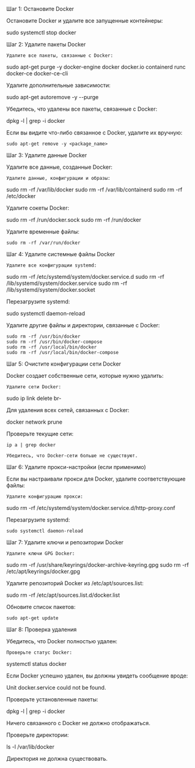 Шаг 1: Остановите Docker

Остановите Docker и удалите все запущенные контейнеры:

sudo systemctl stop docker

Шаг 2: Удалите пакеты Docker

    Удалите все пакеты, связанные с Docker:

sudo apt-get purge -y docker-engine docker docker.io containerd runc docker-ce docker-ce-cli

Удалите дополнительные зависимости:

sudo apt-get autoremove -y --purge

Убедитесь, что удалены все пакеты, связанные с Docker:

dpkg -l | grep -i docker

Если вы видите что-либо связанное с Docker, удалите их вручную:

    sudo apt-get remove -y <package_name>

Шаг 3: Удалите данные Docker

Удалите все данные, созданные Docker:

    Удалите данные, конфигурации и образы:

sudo rm -rf /var/lib/docker
sudo rm -rf /var/lib/containerd
sudo rm -rf /etc/docker

Удалите сокеты Docker:

sudo rm -rf /run/docker.sock
sudo rm -rf /run/docker

Удалите временные файлы:

    sudo rm -rf /var/run/docker

Шаг 4: Удалите системные файлы Docker

    Удалите все конфигурации systemd:

sudo rm -rf /etc/systemd/system/docker.service.d
sudo rm -rf /lib/systemd/system/docker.service
sudo rm -rf /lib/systemd/system/docker.socket

Перезагрузите systemd:

sudo systemctl daemon-reload

Удалите другие файлы и директории, связанные с Docker:

    sudo rm -rf /usr/bin/docker
    sudo rm -rf /usr/bin/docker-compose
    sudo rm -rf /usr/local/bin/docker
    sudo rm -rf /usr/local/bin/docker-compose

Шаг 5: Очистите конфигурации сети Docker

Docker создает собственные сети, которые нужно удалить:

    Удалите сети Docker:

sudo ip link delete br-<network-id>

Для удаления всех сетей, связанных с Docker:

docker network prune

Проверьте текущие сети:

    ip a | grep docker

    Убедитесь, что Docker-сети больше не существуют.

Шаг 6: Удалите прокси-настройки (если применимо)

Если вы настраивали прокси для Docker, удалите соответствующие файлы:

    Удалите конфигурацию прокси:

sudo rm -rf /etc/systemd/system/docker.service.d/http-proxy.conf

Перезагрузите systemd:

    sudo systemctl daemon-reload

Шаг 7: Удалите ключи и репозитории Docker

    Удалите ключи GPG Docker:

   sudo rm -rf /usr/share/keyrings/docker-archive-keyring.gpg
sudo rm -rf /etc/apt/keyrings/docker.gpg

Удалите репозиторий Docker из /etc/apt/sources.list:

sudo rm -rf /etc/apt/sources.list.d/docker.list

Обновите список пакетов:

    sudo apt-get update

Шаг 8: Проверка удаления

Убедитесь, что Docker полностью удален:

    Проверьте статус Docker:

systemctl status docker

Если Docker успешно удален, вы должны увидеть сообщение вроде:

Unit docker.service could not be found.

Проверьте установленные пакеты:

dpkg -l | grep -i docker

Ничего связанного с Docker не должно отображаться.

Проверьте директории:

ls -l /var/lib/docker

Директория не должна существовать.
